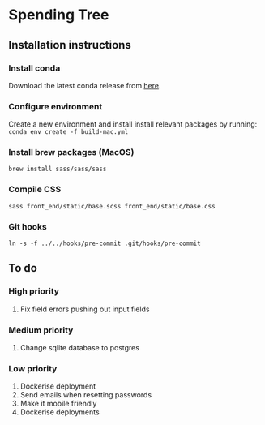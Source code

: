 # Spending Tree

## Installation instructions
### Install conda
Download the latest conda release from [here](https://www.anaconda.com/distribution/).

### Configure environment
Create a new environment and install install relevant packages by running:
```conda env create -f build-mac.yml```

### Install brew packages (MacOS)
```
brew install sass/sass/sass
```

### Compile CSS
```sass front_end/static/base.scss front_end/static/base.css```

### Git hooks
```ln -s -f ../../hooks/pre-commit .git/hooks/pre-commit```

## To do
### High priority
1. Fix field errors pushing out input fields

### Medium priority
1. Change sqlite database to postgres

### Low priority
1. Dockerise deployment
1. Send emails when resetting passwords
1. Make it mobile friendly
1. Dockerise deployments